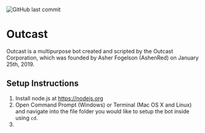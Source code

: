 ![GitHub last commit](https://img.shields.io/github/last-commit/outcastcorp/outcast)
# Outcast
Outcast is a multipurpose bot created and scripted by the Outcast Corporation, which was founded by Asher Fogelson (AshenRed) on January 25th, 2019.



## Setup Instructions
1) Install node.js at https://nodejs.org
2) Open Command Prompt (Windows) or Terminal (Mac OS X and Linux) and navigate into the file folder you would like to setup the bot inside using ``cd``.
3) 
